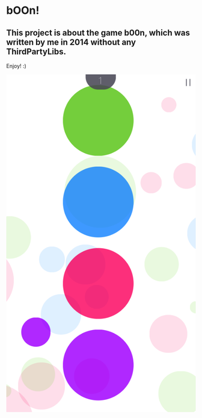 
# bOOn!



## This project is about the game b00n, which was written by me in 2014 without any ThirdPartyLibs. 



Enjoy! :)



![Alt text](/screen.png?raw=true "Screenshot of b00n")
